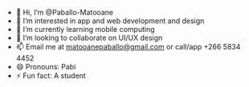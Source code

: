 - 👋 Hi, I’m @Paballo-Matooane
- 👀 I’m interested in app and web development and design
- 🌱 I’m currently learning mobile computing
- 💞️ I’m looking to collaborate on UI/UX design 
- 📫 Email me at matooanepaballo@gmail.com or call/app +266 5834 4452
- 😄 Pronouns: Pabi
- ⚡ Fun fact: A student

<!---
Paballo-Matooane/Paballo-Matooane is a ✨ special ✨ repository because its `README.md` (this file) appears on your GitHub profile.
You can click the Preview link to take a look at your changes.
--->
